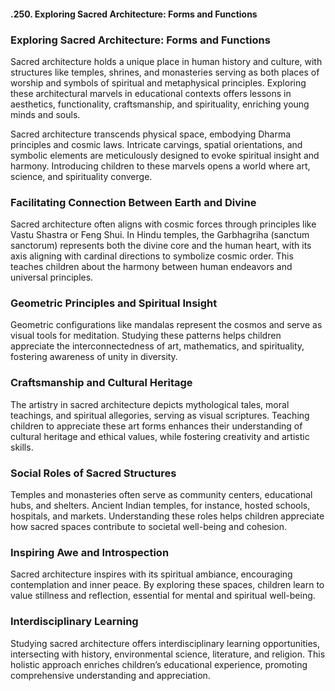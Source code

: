 
#### .250. **Exploring Sacred Architecture: Forms and Functions**

### Exploring Sacred Architecture: Forms and Functions

Sacred architecture holds a unique place in human history and culture, with structures like temples, shrines, and monasteries serving as both places of worship and symbols of spiritual and metaphysical principles. Exploring these architectural marvels in educational contexts offers lessons in aesthetics, functionality, craftsmanship, and spirituality, enriching young minds and souls.

Sacred architecture transcends physical space, embodying Dharma principles and cosmic laws. Intricate carvings, spatial orientations, and symbolic elements are meticulously designed to evoke spiritual insight and harmony. Introducing children to these marvels opens a world where art, science, and spirituality converge.

### Facilitating Connection Between Earth and Divine

Sacred architecture often aligns with cosmic forces through principles like Vastu Shastra or Feng Shui. In Hindu temples, the Garbhagriha (sanctum sanctorum) represents both the divine core and the human heart, with its axis aligning with cardinal directions to symbolize cosmic order. This teaches children about the harmony between human endeavors and universal principles.

### Geometric Principles and Spiritual Insight

Geometric configurations like mandalas represent the cosmos and serve as visual tools for meditation. Studying these patterns helps children appreciate the interconnectedness of art, mathematics, and spirituality, fostering awareness of unity in diversity.

### Craftsmanship and Cultural Heritage

The artistry in sacred architecture depicts mythological tales, moral teachings, and spiritual allegories, serving as visual scriptures. Teaching children to appreciate these art forms enhances their understanding of cultural heritage and ethical values, while fostering creativity and artistic skills.

### Social Roles of Sacred Structures

Temples and monasteries often serve as community centers, educational hubs, and shelters. Ancient Indian temples, for instance, hosted schools, hospitals, and markets. Understanding these roles helps children appreciate how sacred spaces contribute to societal well-being and cohesion.

### Inspiring Awe and Introspection

Sacred architecture inspires with its spiritual ambiance, encouraging contemplation and inner peace. By exploring these spaces, children learn to value stillness and reflection, essential for mental and spiritual well-being.

### Interdisciplinary Learning

Studying sacred architecture offers interdisciplinary learning opportunities, intersecting with history, environmental science, literature, and religion. This holistic approach enriches children’s educational experience, promoting comprehensive understanding and appreciation.